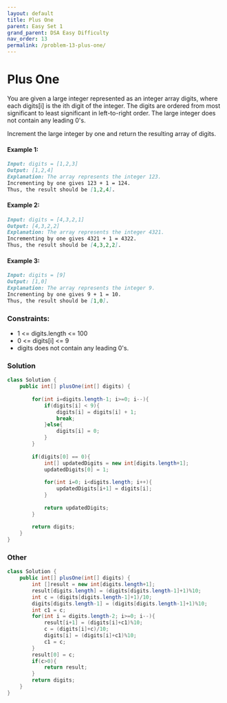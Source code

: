 ```yaml
---
layout: default
title: Plus One
parent: Easy Set 1
grand_parent: DSA Easy Difficulty
nav_order: 13
permalink: /problem-13-plus-one/
---
```

# Plus One

You are given a large integer represented as an integer array digits, where each digits[i] is the ith digit of the integer. The digits are ordered from most significant to least significant in left-to-right order. The large integer does not contain any leading 0's.

Increment the large integer by one and return the resulting array of digits.

#### Example 1:
```markdown
Input: digits = [1,2,3]
Output: [1,2,4]
Explanation: The array represents the integer 123.
Incrementing by one gives 123 + 1 = 124.
Thus, the result should be [1,2,4].
```
#### Example 2:
```markdown
Input: digits = [4,3,2,1]
Output: [4,3,2,2]
Explanation: The array represents the integer 4321.
Incrementing by one gives 4321 + 1 = 4322.
Thus, the result should be [4,3,2,2].
```
#### Example 3:
```markdown
Input: digits = [9]
Output: [1,0]
Explanation: The array represents the integer 9.
Incrementing by one gives 9 + 1 = 10.
Thus, the result should be [1,0].
```

### Constraints:

* 1 <= digits.length <= 100
* 0 <= digits[i] <= 9
* digits does not contain any leading 0's.

### Solution
```java
class Solution {
    public int[] plusOne(int[] digits) {
        
        for(int i=digits.length-1; i>=0; i--){
            if(digits[i] < 9){
                digits[i] = digits[i] + 1;
                break;
            }else{
                digits[i] = 0;
            }
        }
        
        if(digits[0] == 0){
            int[] updatedDigits = new int[digits.length+1];
            updatedDigits[0] = 1;
            
            for(int i=0; i<digits.length; i++){
                updatedDigits[i+1] = digits[i];
            }
            
            return updatedDigits;
        }
        
        return digits;
    }
}
```
### Other
```java
class Solution {
    public int[] plusOne(int[] digits) {
        int []result = new int[digits.length+1];
        result[digits.length] = (digits[digits.length-1]+1)%10;
        int c = (digits[digits.length-1]+1)/10;
        digits[digits.length-1] = (digits[digits.length-1]+1)%10;
        int c1 = c;
        for(int i = digits.length-2; i>=0; i--){
            result[i+1] = (digits[i]+c1)%10;
            c = (digits[i]+c)/10;
            digits[i] = (digits[i]+c1)%10;
            c1 = c;
        }
        result[0] = c;
        if(c>0){
            return result;
        }
        return digits;
    }
}
```